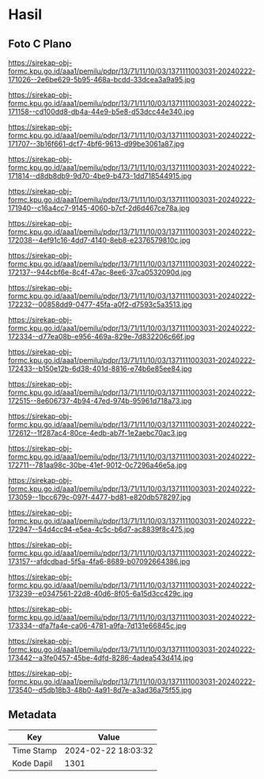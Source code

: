 # Hasil

## Foto C Plano

https://sirekap-obj-formc.kpu.go.id/aaa1/pemilu/pdpr/13/71/11/10/03/1371111003031-20240222-171026--2e6be629-5b95-468a-bcdd-33dcea3a9a95.jpg

https://sirekap-obj-formc.kpu.go.id/aaa1/pemilu/pdpr/13/71/11/10/03/1371111003031-20240222-171158--cd100dd8-db4a-44e9-b5e8-d53dcc44e340.jpg

https://sirekap-obj-formc.kpu.go.id/aaa1/pemilu/pdpr/13/71/11/10/03/1371111003031-20240222-171707--3b16f661-dcf7-4bf6-9613-d99be3061a87.jpg

https://sirekap-obj-formc.kpu.go.id/aaa1/pemilu/pdpr/13/71/11/10/03/1371111003031-20240222-171814--d8db8db9-9d70-4be9-b473-1dd718544915.jpg

https://sirekap-obj-formc.kpu.go.id/aaa1/pemilu/pdpr/13/71/11/10/03/1371111003031-20240222-171940--c16a4cc7-9145-4060-b7cf-2d6d467ce78a.jpg

https://sirekap-obj-formc.kpu.go.id/aaa1/pemilu/pdpr/13/71/11/10/03/1371111003031-20240222-172038--4ef91c16-4dd7-4140-8eb8-e2376579810c.jpg

https://sirekap-obj-formc.kpu.go.id/aaa1/pemilu/pdpr/13/71/11/10/03/1371111003031-20240222-172137--944cbf6e-8c4f-47ac-8ee6-37ca0532090d.jpg

https://sirekap-obj-formc.kpu.go.id/aaa1/pemilu/pdpr/13/71/11/10/03/1371111003031-20240222-172232--00858dd9-0477-45fa-a0f2-d7593c5a3513.jpg

https://sirekap-obj-formc.kpu.go.id/aaa1/pemilu/pdpr/13/71/11/10/03/1371111003031-20240222-172334--d77ea08b-e956-469a-829e-7d832206c66f.jpg

https://sirekap-obj-formc.kpu.go.id/aaa1/pemilu/pdpr/13/71/11/10/03/1371111003031-20240222-172433--b150e12b-6d38-401d-8816-e74b6e85ee84.jpg

https://sirekap-obj-formc.kpu.go.id/aaa1/pemilu/pdpr/13/71/11/10/03/1371111003031-20240222-172515--8e606737-4b94-47ed-974b-95961d718a73.jpg

https://sirekap-obj-formc.kpu.go.id/aaa1/pemilu/pdpr/13/71/11/10/03/1371111003031-20240222-172612--1f287ac4-80ce-4edb-ab7f-1e2aebc70ac3.jpg

https://sirekap-obj-formc.kpu.go.id/aaa1/pemilu/pdpr/13/71/11/10/03/1371111003031-20240222-172711--781aa98c-30be-41ef-9012-0c7296a46e5a.jpg

https://sirekap-obj-formc.kpu.go.id/aaa1/pemilu/pdpr/13/71/11/10/03/1371111003031-20240222-173059--1bcc679c-097f-4477-bd81-e820db578297.jpg

https://sirekap-obj-formc.kpu.go.id/aaa1/pemilu/pdpr/13/71/11/10/03/1371111003031-20240222-172947--54d4cc94-e5ea-4c5c-b6d7-ac8839f8c475.jpg

https://sirekap-obj-formc.kpu.go.id/aaa1/pemilu/pdpr/13/71/11/10/03/1371111003031-20240222-173157--afdcdbad-5f5a-4fa6-8689-b07092664386.jpg

https://sirekap-obj-formc.kpu.go.id/aaa1/pemilu/pdpr/13/71/11/10/03/1371111003031-20240222-173239--e0347561-22d8-40d6-8f05-6a15d3cc429c.jpg

https://sirekap-obj-formc.kpu.go.id/aaa1/pemilu/pdpr/13/71/11/10/03/1371111003031-20240222-173334--dfa7fa4e-ca06-4781-a9fa-7d131e66845c.jpg

https://sirekap-obj-formc.kpu.go.id/aaa1/pemilu/pdpr/13/71/11/10/03/1371111003031-20240222-173442--a3fe0457-45be-4dfd-8286-4adea543d414.jpg

https://sirekap-obj-formc.kpu.go.id/aaa1/pemilu/pdpr/13/71/11/10/03/1371111003031-20240222-173540--d5db18b3-48b0-4a91-8d7e-a3ad36a75f55.jpg


## Metadata

| Key        | Value               |
| ---------- | ------------------- |
| Time Stamp | 2024-02-22 18:03:32 |
| Kode Dapil | 1301                |



